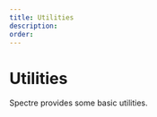 ```yaml
---
title: Utilities
description: 
order: 
---
```


# Utilities

Spectre provides some basic utilities.
 
<div class="docs-demo columns">
  <Card title="Color" 
        desc="Colors for text, link and background"
        path="colors.html" />
  <Card title="Cursor" 
        desc="Mouse cursor to display when mouseover"
        path="cursors.html" />
  <Card title="Display" 
        desc="Display and hidden things"
        path="display.html" />
  <Card title="Divider" 
        desc="Separating elements"
        path="divider.html" />
  <Card title="Loading" 
        desc="Indicating loading or updating state"
        path="loading.html" />
  <Card title="Position" 
        desc="Useful layout and position things"
        path="position.html" />
  <Card title="Shape" 
        desc="Changing element shapes"
        path="shapes.html" />
  <Card title="Text" 
        desc="Text alignment, styles and overflow things"
        path="text.html" />
</div>
